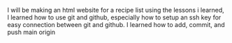 I will be making an html website for a recipe list using the lessons i 
learned, I learned how to use git and github, especially how to setup an 
ssh key for easy connection between git and github. I learned how to 
add, commit, and push main origin
